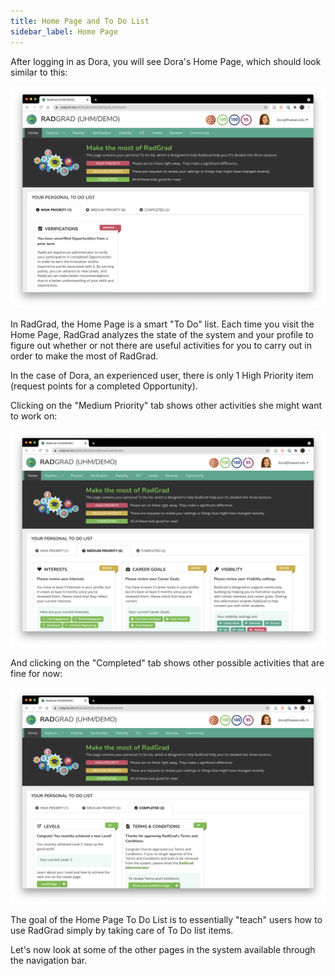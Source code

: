 ```yaml
---
title: Home Page and To Do List
sidebar_label: Home Page
---
```


After logging in as Dora, you will see Dora's Home Page, which should look similar to this:

![](/img/user-guide/demo/home.png)

In RadGrad, the Home Page is a smart "To Do" list.  Each time you visit the Home Page, RadGrad analyzes the state of the system and your profile to figure out whether or not there are useful activities for you to carry out in order to make the most of RadGrad.

In the case of Dora, an experienced user, there is only 1 High Priority item (request points for a completed Opportunity).

Clicking on the "Medium Priority" tab shows other activities she might want to work on:

![](/img/user-guide/demo/home-2.png)

And clicking on the "Completed" tab shows other possible activities that are fine for now:

![](/img/user-guide/demo/home-3.png)

The goal of the Home Page To Do List is to essentially "teach" users how to use RadGrad simply by taking care of To Do list items.

Let's now look at some of the other pages in the system available through the navigation bar.





